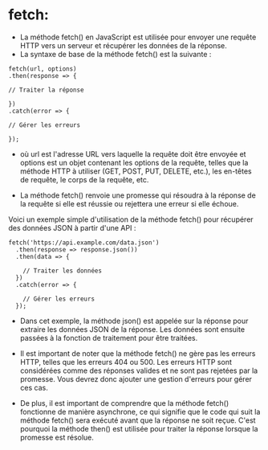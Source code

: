 # fetch:


- La méthode fetch() en JavaScript est utilisée pour envoyer une requête HTTP 
vers un serveur et récupérer les données de la réponse. 
- La syntaxe de base de la méthode fetch() est la suivante :
```
fetch(url, options)
.then(response => {

// Traiter la réponse

})
.catch(error => {

// Gérer les erreurs

});
```
- où url est l'adresse URL vers laquelle la requête doit être envoyée et options est un objet contenant les options de la requête, telles que la méthode HTTP à utiliser (GET, POST, PUT, DELETE, etc.), les en-têtes de requête, le corps de la requête, etc.

- La méthode fetch() renvoie une promesse qui résoudra à la réponse de la requête si elle est réussie ou rejettera une erreur si elle échoue.

Voici un exemple simple d'utilisation de la méthode fetch() pour récupérer des données JSON à partir d'une API :
```
fetch('https://api.example.com/data.json')
  .then(response => response.json())
  .then(data => {
  
    // Traiter les données
  })
  .catch(error => {
  
    // Gérer les erreurs
  });
  ```

- Dans cet exemple, la méthode json() est appelée sur la réponse pour extraire les données JSON de la réponse.
  Les données sont ensuite passées à la fonction de traitement pour être traitées.

 - Il est important de noter que la méthode fetch() ne gère pas les erreurs HTTP, telles que les erreurs 404 ou 500. 
   Les erreurs HTTP sont considérées comme des réponses valides et ne sont pas rejetées par la promesse. Vous devrez donc ajouter une gestion d'erreurs pour gérer ces cas.

- De plus, il est important de comprendre que la méthode fetch() fonctionne de manière asynchrone, ce qui signifie que le code qui suit la méthode fetch() sera exécuté avant que la réponse ne soit reçue. 
  C'est pourquoi la méthode then() est utilisée pour traiter la réponse lorsque la promesse est résolue.

